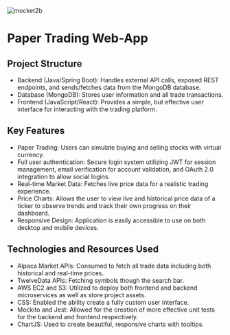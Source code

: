 ![mocket2b](https://github.com/user-attachments/assets/bf1a9659-f7cd-430f-b181-79a5a31500cf)

# Paper Trading Web-App

## Project Structure

- Backend (Java/Spring Boot): Handles external API calls, exposed REST endpoints, and sends/fetches data from the MongoDB database.
- Database (MongoDB): Stores user information and all trade transactions.
- Frontend (JavaScript/React): Provides a simple, but effective user interface for interacting with the trading platform.

## Key Features

- Paper Trading: Users can simulate buying and selling stocks with virtual currency.
- Full user authentication: Secure login system utilizing JWT for session management, email verification for account validation, and OAuth 2.0 integration to allow social logins.
- Real-time Market Data: Fetches live price data for a realistic trading experience.
- Price Charts: Allows the user to view live and historical price data of a ticker to observe trends and track their own progress on their dashboard.
- Responsive Design: Application is easily accessible to use on both desktop and mobile devices.

## Technologies and Resources Used

- Alpaca Market APIs: Consumed to fetch all trade data including both historical and real-time prices.
- TwelveData APIs: Fetching symbols though the search bar.
- AWS EC2 and S3: Utilized to deploy both frontend and backend microservices as well as store project assets.
- CSS: Enabled the ability create a fully custom user interface.
- Mockito and Jest: Allowed for the creation of more effective unit tests for the backend and frontend respectively.
- ChartJS: Used to create beautiful, responsive charts with tooltips.
